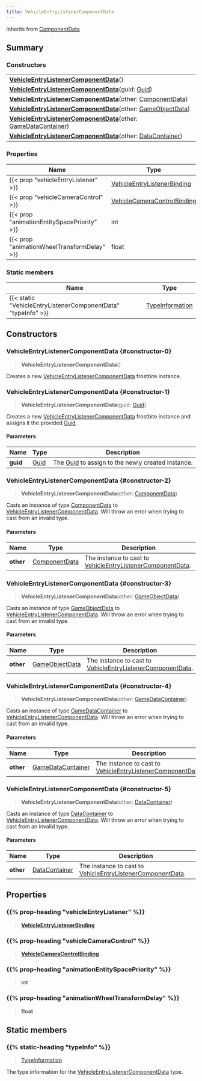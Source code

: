 ```yaml
---
title: VehicleEntryListenerComponentData
---
```


Inherits from 
[ComponentData](/vext/ref/fb/componentdata)

## Summary
### Constructors
| |
| ----------- |
| **[VehicleEntryListenerComponentData](#constructor-0)**() |
| **[VehicleEntryListenerComponentData](#constructor-1)**(guid: [Guid](/vext/ref/shared/class/guid)) |
| **[VehicleEntryListenerComponentData](#constructor-2)**(other: [ComponentData](/vext/ref/fb/componentdata)) |
| **[VehicleEntryListenerComponentData](#constructor-3)**(other: [GameObjectData](/vext/ref/fb/gameobjectdata)) |
| **[VehicleEntryListenerComponentData](#constructor-4)**(other: [GameDataContainer](/vext/ref/fb/gamedatacontainer)) |
| **[VehicleEntryListenerComponentData](#constructor-5)**(other: [DataContainer](/vext/ref/shared/class/datacontainer)) |

### Properties
| Name | Type |
| ---- | ---- |
| {{< prop "vehicleEntryListener" >}} | [VehicleEntryListenerBinding](/vext/ref/fb/vehicleentrylistenerbinding) |
| {{< prop "vehicleCameraControl" >}} | [VehicleCameraControlBinding](/vext/ref/fb/vehiclecameracontrolbinding) |
| {{< prop "animationEntitySpacePriority" >}} | int |
| {{< prop "animationWheelTransformDelay" >}} | float |

### Static members
| Name | Type |
| ---- | ---- |
| {{< static "VehicleEntryListenerComponentData" "typeInfo" >}} | [TypeInformation](/vext/ref/shared/class/typeinformation) |

## Constructors
### VehicleEntryListenerComponentData {#constructor-0}
> **VehicleEntryListenerComponentData**()

Creates a new [VehicleEntryListenerComponentData](/vext/ref/fb/vehicleentrylistenercomponentdata) frostbite instance.

### VehicleEntryListenerComponentData {#constructor-1}
> **VehicleEntryListenerComponentData**(guid: [Guid](/vext/ref/shared/class/guid))

Creates a new [VehicleEntryListenerComponentData](/vext/ref/fb/vehicleentrylistenercomponentdata) frostbite instance and assigns it the provided [Guid](/vext/ref/shared/class/guid).

#### Parameters
| Name | Type | Description |
| ---- | ---- | ----------- |
| **guid** | [Guid](/vext/ref/shared/class/guid) | The [Guid](/vext/ref/shared/class/guid) to assign to the newly created instance. |

### VehicleEntryListenerComponentData {#constructor-2}
> **VehicleEntryListenerComponentData**(other: [ComponentData](/vext/ref/fb/componentdata))

Casts an instance of type [ComponentData](/vext/ref/fb/componentdata) to [VehicleEntryListenerComponentData](/vext/ref/fb/vehicleentrylistenercomponentdata). Will throw an error when trying to cast from an invalid type.

#### Parameters
| Name | Type | Description |
| ---- | ---- | ----------- |
| **other** | [ComponentData](/vext/ref/fb/componentdata) | The instance to cast to [VehicleEntryListenerComponentData](/vext/ref/fb/vehicleentrylistenercomponentdata). |

### VehicleEntryListenerComponentData {#constructor-3}
> **VehicleEntryListenerComponentData**(other: [GameObjectData](/vext/ref/fb/gameobjectdata))

Casts an instance of type [GameObjectData](/vext/ref/fb/gameobjectdata) to [VehicleEntryListenerComponentData](/vext/ref/fb/vehicleentrylistenercomponentdata). Will throw an error when trying to cast from an invalid type.

#### Parameters
| Name | Type | Description |
| ---- | ---- | ----------- |
| **other** | [GameObjectData](/vext/ref/fb/gameobjectdata) | The instance to cast to [VehicleEntryListenerComponentData](/vext/ref/fb/vehicleentrylistenercomponentdata). |

### VehicleEntryListenerComponentData {#constructor-4}
> **VehicleEntryListenerComponentData**(other: [GameDataContainer](/vext/ref/fb/gamedatacontainer))

Casts an instance of type [GameDataContainer](/vext/ref/fb/gamedatacontainer) to [VehicleEntryListenerComponentData](/vext/ref/fb/vehicleentrylistenercomponentdata). Will throw an error when trying to cast from an invalid type.

#### Parameters
| Name | Type | Description |
| ---- | ---- | ----------- |
| **other** | [GameDataContainer](/vext/ref/fb/gamedatacontainer) | The instance to cast to [VehicleEntryListenerComponentData](/vext/ref/fb/vehicleentrylistenercomponentdata). |

### VehicleEntryListenerComponentData {#constructor-5}
> **VehicleEntryListenerComponentData**(other: [DataContainer](/vext/ref/shared/class/datacontainer))

Casts an instance of type [DataContainer](/vext/ref/shared/class/datacontainer) to [VehicleEntryListenerComponentData](/vext/ref/fb/vehicleentrylistenercomponentdata). Will throw an error when trying to cast from an invalid type.

#### Parameters
| Name | Type | Description |
| ---- | ---- | ----------- |
| **other** | [DataContainer](/vext/ref/shared/class/datacontainer) | The instance to cast to [VehicleEntryListenerComponentData](/vext/ref/fb/vehicleentrylistenercomponentdata). |

## Properties
### {{% prop-heading "vehicleEntryListener" %}}
> **[VehicleEntryListenerBinding](/vext/ref/fb/vehicleentrylistenerbinding)**

### {{% prop-heading "vehicleCameraControl" %}}
> **[VehicleCameraControlBinding](/vext/ref/fb/vehiclecameracontrolbinding)**

### {{% prop-heading "animationEntitySpacePriority" %}}
> **int**

### {{% prop-heading "animationWheelTransformDelay" %}}
> **float**

## Static members
### {{% static-heading "typeInfo" %}}
> [TypeInformation](/vext/ref/shared/class/typeinformation)

The type information for the [VehicleEntryListenerComponentData](/vext/ref/fb/vehicleentrylistenercomponentdata) type.

